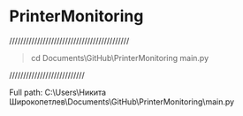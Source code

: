 # PrinterMonitoring
///////////////////////////////////////////

>cd Documents\GitHub\PrinterMonitoring
>main.py

///////////////////////////

Full path: C:\Users\Никита Широкопетлев\Documents\GitHub\PrinterMonitoring\main.py
